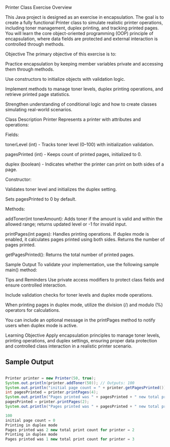 Printer Class Exercise
Overview

This Java project is designed as an exercise in encapsulation. 
The goal is to create a fully functional Printer class to simulate realistic printer operations, 
including toner management, duplex printing, and tracking printed pages. 
You will learn the core object-oriented programming (OOP) principle of encapsulation, 
where data fields are protected and external interaction is controlled through methods.

Objective
The primary objective of this exercise is to:

Practice encapsulation by keeping member variables private and accessing them through methods.

Use constructors to initialize objects with validation logic.

Implement methods to manage toner levels, duplex printing operations, and retrieve printed page statistics.

Strengthen understanding of conditional logic and how to create classes simulating real-world scenarios.


Class Description
Printer
Represents a printer with attributes and operations:

Fields:

tonerLevel (int) - Tracks toner level (0–100) with initialization validation.

pagesPrinted (int) - Keeps count of printed pages, initialized to 0.

duplex (boolean) - Indicates whether the printer can print on both sides of a page.

Constructor:

Validates toner level and initializes the duplex setting.

Sets pagesPrinted to 0 by default.

Methods:

addToner(int tonerAmount): Adds toner if the amount is valid and within the allowed range; returns updated level or -1 for invalid input.

printPages(int pages): Handles printing operations. If duplex mode is enabled, it calculates pages printed using both sides. Returns the number of pages printed.

getPagesPrinted(): Returns the total number of printed pages.

Sample Output
To validate your implementation, use the following sample main() method:

Tips and Reminders
Use private access modifiers to protect class fields and ensure controlled interaction.

Include validation checks for toner levels and duplex mode operations.

When printing pages in duplex mode, utilize the division (/) and modulo (%) operators for calculations.

You can include an optional message in the printPages method to notify users when duplex mode is active.

Learning Objective
Apply encapsulation principles to manage toner levels, printing operations, and duplex settings, ensuring proper data protection and controlled class interaction in a realistic printer scenario.

## Sample Output

```java

Printer printer = new Printer(50, true);
System.out.println(printer.addToner(50)); // Outputs: 100
System.out.println("initial page count = " + printer.getPagesPrinted()); // Outputs: 0
int pagesPrinted = printer.printPages(4);
System.out.println("Pages printed was " + pagesPrinted + " new total print count for printer = " + printer.getPagesPrinted());
pagesPrinted = printer.printPages(2);
System.out.println("Pages printed was " + pagesPrinted + " new total print count for printer = " + printer.getPagesPrinted());

100
initial page count = 0
Printing in duplex mode
Pages printed was 2 new total print count for printer = 2
Printing in duplex mode
Pages printed was 1 new total print count for printer = 3

